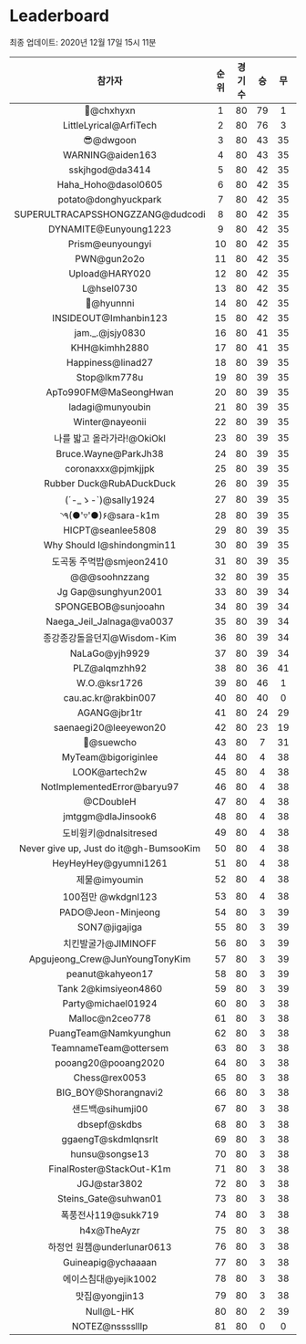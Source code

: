 # Leaderboard
최종 업데이트: 2020년 12월 17일 15시 11분




| 참가자 | 순위 | 경기수 | 승 | 무 | 패 | 승점 |
|:---:|:---:|:---:|:---:|:---:|:---:|:---:|
| 👑@chxhyxn | 1 | 80 | 79 | 1 | 0 | 238 |
| LittleLyrical@ArfiTech | 2 | 80 | 76 | 3 | 1 | 231 |
| 😎@dwgoon | 3 | 80 | 43 | 35 | 2 | 164 |
| WARNING@aiden163 | 4 | 80 | 43 | 35 | 2 | 164 |
| sskjhgod@da3414 | 5 | 80 | 42 | 35 | 3 | 161 |
| Haha_Hoho@dasol0605 | 6 | 80 | 42 | 35 | 3 | 161 |
| potato@donghyuckpark | 7 | 80 | 42 | 35 | 3 | 161 |
| SUPERULTRACAPSSHONGZZANG@dudcodi | 8 | 80 | 42 | 35 | 3 | 161 |
| DYNAMITE@Eunyoung1223 | 9 | 80 | 42 | 35 | 3 | 161 |
| Prism@eunyoungyi | 10 | 80 | 42 | 35 | 3 | 161 |
| PWN@gun2o2o | 11 | 80 | 42 | 35 | 3 | 161 |
| Upload@HARY020 | 12 | 80 | 42 | 35 | 3 | 161 |
| L@hsel0730 | 13 | 80 | 42 | 35 | 3 | 161 |
| 🐻@hyunnni | 14 | 80 | 42 | 35 | 3 | 161 |
| INSIDEOUT@Imhanbin123 | 15 | 80 | 42 | 35 | 3 | 161 |
| jam._.@jsjy0830 | 16 | 80 | 41 | 35 | 4 | 158 |
| KHH@kimhh2880 | 17 | 80 | 41 | 35 | 4 | 158 |
| Happiness@linad27 | 18 | 80 | 39 | 35 | 6 | 152 |
| Stop@lkm778u | 19 | 80 | 39 | 35 | 6 | 152 |
| ApTo990FM@MaSeongHwan | 20 | 80 | 39 | 35 | 6 | 152 |
| ladagi@munyoubin | 21 | 80 | 39 | 35 | 6 | 152 |
| Winter@nayeonii | 22 | 80 | 39 | 35 | 6 | 152 |
| 나를 밟고 올라가라!@OkiOkl | 23 | 80 | 39 | 35 | 6 | 152 |
| Bruce.Wayne@ParkJh38 | 24 | 80 | 39 | 35 | 6 | 152 |
| coronaxxx@pjmkjjpk | 25 | 80 | 39 | 35 | 6 | 152 |
| Rubber Duck@RubADuckDuck | 26 | 80 | 39 | 35 | 6 | 152 |
| (´-_ゝ-`)@sally1924 | 27 | 80 | 39 | 35 | 6 | 152 |
| ◝٩(●'▿'●)۶@sara-k1m | 28 | 80 | 39 | 35 | 6 | 152 |
| HICPT@seanlee5808 | 29 | 80 | 39 | 35 | 6 | 152 |
| Why Should I@shindongmin11 | 30 | 80 | 39 | 35 | 6 | 152 |
| 도곡동 주먹밥@smjeon2410 | 31 | 80 | 39 | 35 | 6 | 152 |
| @@@soohnzzang | 32 | 80 | 39 | 35 | 6 | 152 |
| Jg Gap@sunghyun2001 | 33 | 80 | 39 | 34 | 7 | 151 |
| SPONGEBOB@sunjooahn | 34 | 80 | 39 | 34 | 7 | 151 |
| Naega_Jeil_Jalnaga@va0037 | 35 | 80 | 39 | 34 | 7 | 151 |
| 종강종강돌을던지@Wisdom-Kim | 36 | 80 | 39 | 34 | 7 | 151 |
| NaLaGo@yjh9929 | 37 | 80 | 39 | 34 | 7 | 151 |
| PLZ@alqmzhh92 | 38 | 80 | 36 | 41 | 3 | 149 |
| W.O.@ksr1726 | 39 | 80 | 46 | 1 | 33 | 139 |
| cau.ac.kr@rakbin007 | 40 | 80 | 40 | 0 | 40 | 120 |
| AGANG@jbr1tr | 41 | 80 | 24 | 29 | 27 | 101 |
| saenaegi20@leeyewon20 | 42 | 80 | 23 | 19 | 38 | 88 |
| 👏@suewcho | 43 | 80 | 7 | 31 | 42 | 52 |
| MyTeam@bigoriginlee | 44 | 80 | 4 | 38 | 38 | 50 |
| LOOK@artech2w | 45 | 80 | 4 | 38 | 38 | 50 |
| NotImplementedError@baryu97 | 46 | 80 | 4 | 38 | 38 | 50 |
| @CDoubleH | 47 | 80 | 4 | 38 | 38 | 50 |
| jmtggm@dlaJinsook6 | 48 | 80 | 4 | 38 | 38 | 50 |
| 도비윙키@dnalsitresed | 49 | 80 | 4 | 38 | 38 | 50 |
| Never give up, Just do it@gh-BumsooKim | 50 | 80 | 4 | 38 | 38 | 50 |
| HeyHeyHey@gyumni1261 | 51 | 80 | 4 | 38 | 38 | 50 |
| 제물@imyoumin | 52 | 80 | 4 | 38 | 38 | 50 |
| 100점만 @wkdgnl123 | 53 | 80 | 4 | 38 | 38 | 50 |
| PADO@Jeon-Minjeong | 54 | 80 | 3 | 39 | 38 | 48 |
| SON7@jigajiga | 55 | 80 | 3 | 39 | 38 | 48 |
| 치킨발굴가@JIMINOFF | 56 | 80 | 3 | 39 | 38 | 48 |
| Apgujeong_Crew@JunYoungTonyKim | 57 | 80 | 3 | 39 | 38 | 48 |
| peanut@kahyeon17 | 58 | 80 | 3 | 39 | 38 | 48 |
| Tank 2@kimsiyeon4860 | 59 | 80 | 3 | 39 | 38 | 48 |
| Party@michael01924 | 60 | 80 | 3 | 38 | 39 | 47 |
| Malloc@n2ceo778 | 61 | 80 | 3 | 38 | 39 | 47 |
| PuangTeam@Namkyunghun | 62 | 80 | 3 | 38 | 39 | 47 |
| TeamnameTeam@ottersem | 63 | 80 | 3 | 38 | 39 | 47 |
| pooang20@pooang2020 | 64 | 80 | 3 | 38 | 39 | 47 |
| Chess@rex0053 | 65 | 80 | 3 | 38 | 39 | 47 |
| BIG_BOY@Shorangnavi2 | 66 | 80 | 3 | 38 | 39 | 47 |
| 샌드백@sihumji00 | 67 | 80 | 3 | 38 | 39 | 47 |
| dbsepf@skdbs | 68 | 80 | 3 | 38 | 39 | 47 |
| ggaengT@skdmlqnsrlt | 69 | 80 | 3 | 38 | 39 | 47 |
| hunsu@songse13 | 70 | 80 | 3 | 38 | 39 | 47 |
| FinalRoster@StackOut-K1m | 71 | 80 | 3 | 38 | 39 | 47 |
| JGJ@star3802 | 72 | 80 | 3 | 38 | 39 | 47 |
| Steins_Gate@suhwan01 | 73 | 80 | 3 | 38 | 39 | 47 |
| 폭풍전사119@sukk719 | 74 | 80 | 3 | 38 | 39 | 47 |
| h4x@TheAyzr | 75 | 80 | 3 | 38 | 39 | 47 |
| 하정언 원챔@underlunar0613 | 76 | 80 | 3 | 38 | 39 | 47 |
| Guineapig@ychaaaan | 77 | 80 | 3 | 38 | 39 | 47 |
| 에이스침대@yejik1002 | 78 | 80 | 3 | 38 | 39 | 47 |
| 맛집@yongjin13 | 79 | 80 | 3 | 38 | 39 | 47 |
| Null@L-HK | 80 | 80 | 2 | 39 | 39 | 45 |
| NOTEZ@nsssslllp | 81 | 80 | 0 | 0 | 80 | 0 |